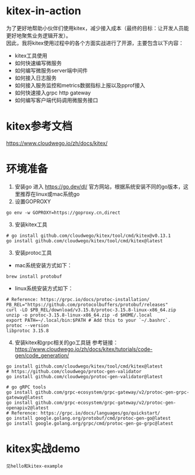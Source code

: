 # kitex-in-action
为了更好地帮助小伙伴们使用kitex，减少接入成本（最终的目标：让开发人员能更好地聚焦业务逻辑开发）。<br/>
因此，我将kitex使用过程中的各个方面实战进行了开源，主要包含以下内容：
- kitex工具使用
- 如何快速编写微服务
- 如何编写微服务server端中间件
- 如何接入日志服务
- 如何接入服务监控和metrics数据指标上报以及pprof接入
- 如何快速接入grpc http gateway
- 如何编写客户端代码调用微服务接口

# kitex参考文档
https://www.cloudwego.io/zh/docs/kitex/

# 环境准备
1. 安装go
进入 https://go.dev/dl/ 官方网站，根据系统安装不同的go版本，这里推荐在linux或mac系统go
2. 设置GOPROXY
```shell
go env -w GOPROXY=https://goproxy.cn,direct
```
3. 安装kitex工具
```shell
# go install github.com/cloudwego/kitex/tool/cmd/kitex@v0.13.1
go install github.com/cloudwego/kitex/tool/cmd/kitex@latest
```
3. 安装protoc工具
- mac系统安装方式如下：
```shell
brew install protobuf
```
- linux系统安装方式如下：
```shell
# Reference: https://grpc.io/docs/protoc-installation/
PB_REL="https://github.com/protocolbuffers/protobuf/releases"
curl -LO $PB_REL/download/v3.15.8/protoc-3.15.8-linux-x86_64.zip
unzip -o protoc-3.15.8-linux-x86_64.zip -d $HOME/.local
export PATH=~/.local/bin:$PATH # Add this to your `~/.bashrc`.
protoc --version
libprotoc 3.15.8
```

4. 安装kitex和grpc相关的go工具链
参考链接： https://www.cloudwego.io/zh/docs/kitex/tutorials/code-gen/code_generation/
```shell
go install github.com/cloudwego/kitex/tool/cmd/kitex@latest
# https://github.com/cloudwego/protoc-gen-validator
go install github.com/cloudwego/protoc-gen-validator@latest

# go gRPC tools
go install github.com/grpc-ecosystem/grpc-gateway/v2/protoc-gen-grpc-gateway@latest
go install github.com/grpc-ecosystem/grpc-gateway/v2/protoc-gen-openapiv2@latest
# Reference: https://grpc.io/docs/languages/go/quickstart/
go install google.golang.org/protobuf/cmd/protoc-gen-go@latest
go install google.golang.org/grpc/cmd/protoc-gen-go-grpc@latest
```

# kitex实战demo
    见hello和kitex-example
